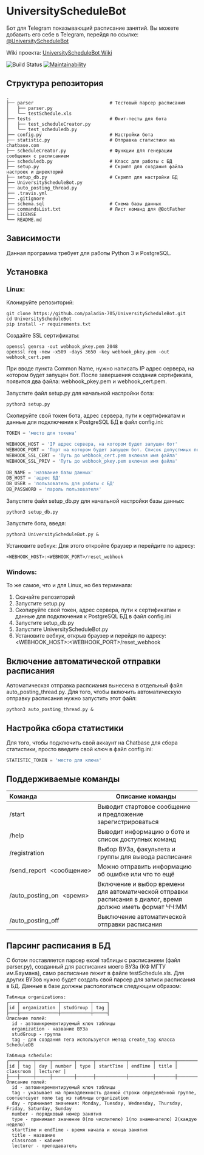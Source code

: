 UniversityScheduleBot
=========================
Бот для Telegram показывающий расписание занятий. Вы можете добавить его себе в Telegram, перейдя по ссылке: [@UniversityScheduleBot](http://telegram.me/UniversityScheduleBot)

Wiki проекта: [UniversityScheduleBot Wiki](https://github.com/paladin-705/UniversityScheduleBot/wiki)

![Build Status](https://travis-ci.org/paladin-705/UniversityScheduleBot.svg?branch=master)
[![Maintainability](https://api.codeclimate.com/v1/badges/dc51667700670e46bdf2/maintainability)](https://codeclimate.com/github/paladin-705/UniversityScheduleBot/maintainability)

Структура репозитория
------------
    .
    ├── parser                            # Тестовый парсер расписания
    │   ├── parser.py
    │   └── testSchedule.xls
    ├── tests                             # Юнит-тесты для бота
    │   ├── test_scheduleCreator.py
    │   └── test_scheduledb.py
    ├── config.py                         # Настройки бота                     
    ├── statistic.py                      # Отправка статистики на chatbase.com
    ├── scheduleCreator.py                # Функции для генерации сообщения с расписанием
    ├── scheduledb.py                     # Класс для работы с БД
    ├── setup.py                          # Скрипт для создания файла настроек и директорий
    ├── setup_db.py                       # Скрипт для настройки БД
    ├── UniversityScheduleBot.py
    ├── auto_posting_thread.py
    ├── .travis.yml
    ├── .gitignore  
    ├── schema.sql                        # Схема базы данных
    ├── commandsList.txt                  # Лист команд для @BotFather
    ├── LICENSE
    └── README.md

Зависимости
------------
Данная программа требует для работы Python 3 и PostgreSQL.

Установка
------------
### Linux:
Клонируйте репозиторий: 
```shell
git clone https://github.com/paladin-705/UniversityScheduleBot.git
cd UniversityScheduleBot
pip install -r requirements.txt
```

Создайте SSL сертификаты:
```shell
openssl genrsa -out webhook_pkey.pem 2048
openssl req -new -x509 -days 3650 -key webhook_pkey.pem -out webhook_cert.pem
```
При вводе пункта Common Name, нужно написать IP адрес сервера, на котором будет запущен бот.
После завершения создания сертификата, появится два файла: webhook_pkey.pem и webhook_cert.pem.

Запустите файл setup.py для начальной настройки бота:
```shell
python3 setup.py
```

Скопируйте свой токен бота, адрес сервера, пути к сертификатам и данные для подключения к PostgreSQL БД в файл config.ini:
```python
TOKEN = 'место для токена'

WEBHOOK_HOST = 'IP адрес сервера, на котором будет запущен бот'
WEBHOOK_PORT = 'Порт на котором будет запущен бот. Список допустмиых портов: 443, 80, 88 и 8443'
WEBHOOK_SSL_CERT = 'Путь до webhook_cert.pem включая имя файла'
WEBHOOK_SSL_PRIV = 'Путь до webhook_pkey.pem включая имя файла'
                             
DB_NAME = 'название базы данных'
DB_HOST = 'адрес БД'
DB_USER = 'пользователь для работы с БД'
DB_PASSWORD = 'пароль пользователя'
```
Запустите файл setup_db.py для начальной настройки базы данных:
```shell
python3 setup_db.py
```
Запустите бота, введя: 
```shell
python3 UniversityScheduleBot.py &
```
Установите вебхук:
Для этого откройте браузер и перейдите по адресу:
```shell
<WEBHOOK_HOST>:<WEBHOOK_PORT>/reset_webhook
```

### Windows:
То же самое, что и для Linux, но без терминала:
 1. Скачайте репозиторий
 2. Запустите setup.py
 3. Скопируйте свой токен, адрес сервера, пути к сертификатам и данные для подключения к PostgreSQL БД в файл config.ini
 4. Запустите setup_db.py
 5. Запустите UniversityScheduleBot.py
 6. Установите вебхук, открыв браузер и перейдя по адресу: <WEBHOOK_HOST>:<WEBHOOK_PORT>/reset_webhook

Включение автоматической отправки расписания
------------
Автоматическая отправка распсиания вынесена в отдельный файл auto_posting_thread.py. Для того, чтобы включить автоматическую отправку расписания нужно запустить этот файл:
```shell
python3 auto_posting_thread.py &
```

Настройка сбора статистики
------------
Для того, чтобы подключить свой аккаунт на Сhatbase для сбора статистики, просто введите свой ключ в файл config.ini:
```python
STATISTIC_TOKEN = 'место для ключа'
```

Поддерживаемые команды
------------
|Команда| Описание команды|
:----------------| -------------
|/start|Выводит стартовое сообщение и предложение зарегистрироваться|
|/help|Выводит информацию о боте и список доступных команд|
|/registration|Выбор ВУЗа, факультета и группы для вывода расписания|
|/send_report \<сообщение\>|Можно отправить информацию об ошибке или что то ещё|
|/auto_posting_on \<время\>|Включение и выбор времени для автоматической отправки расписания в диалог, время должно иметь формат ЧЧ:ММ|
|/auto_posting_off|Выключение автоматической отправки расписания|

Парсинг расписания в БД
------------
С ботом поставляется парсер excel таблицы с расписанием (файл parser.py), созданный для расписания моего ВУЗа (КФ МГТУ им.Баумана), само расписание лежит в файле testSchedule.xls. Для других ВУЗов нужно будет создать свой парсер для записи расписания в БД. Данные в базе должны распологаться следующим образом:
```
Таблица organizations:
┌───┬──────────────┬───────────┬─────┐
│id │ organization │ studGroup │ tag │
├───┼──────────────┼───────────┼─────┤
Описание полей:
  id - автоинкрементируемый ключ таблицы
  organization - название ВУЗа
  studGroup - группа
  tag - для создания тега используется метод create_tag класса ScheduleDB

Таблица schedule:
┌───┬─────┬─────┬────────┬──────┬───────────┬─────────┬───────┬───────────┬──────────┐
│id │ tag │ day │ number │ type │ startTime │ endTime │ title │ classroom │ lecturer │
├───┼─────┼─────┼────────┼──────┼───────────┼─────────┼───────┼───────────┼──────────┤
Описание полей:
  id - автоинкрементируемый ключ таблицы
  tag - указывает на принадлежность данной строки определённой группе, соответсвует полю tag из таблицы organization
  day - принимает значения: Monday, Tuesday, Wednesday, Thursday, Friday, Saturday, Sunday
  number - порядковый номер занятия
  type - принимает значение 0(по числителю) 1(по знаменателю) 2(каждую неделю)
  startTime и endTime - время начала и конца занятия
  title - название
  classroom - кабинет
  lecturer - преподаватель
```
